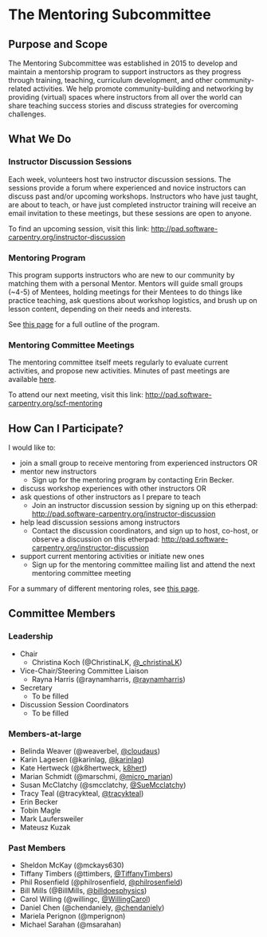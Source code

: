 # The Mentoring Subcommittee

## Purpose and Scope

The Mentoring Subcommittee was established in 2015 to develop and maintain a mentorship program to support instructors as they progress through training, teaching, curriculum development, and other community-related activities. We help promote community-building and networking by providing (virtual) spaces where instructors from all over the world can share teaching success stories and discuss strategies for overcoming challenges. 

## What We Do

### Instructor Discussion Sessions

Each week, volunteers host two instructor discussion sessions. The sessions provide a forum where experienced and novice instructors can discuss past and/or upcoming workshops. Instructors who have just taught, are about to teach, or have just completed instructor training will  receive an email invitation to these meetings, but these sessions are open to anyone. 

To find an upcoming session, visit this link: http://pad.software-carpentry.org/instructor-discussion

### Mentoring Program

This program supports instructors who are new to our community by matching them with a personal Mentor. Mentors will guide small groups (~4-5) of Mentees, holding meetings for their Mentees to do things like practice teaching, ask questions about workshop logistics, and brush up on lesson content, depending on their needs and interests. 

See [this page](https://github.com/datacarpentry/mentoring-program/blob/master/program-outline.md) for a full outline of the program.  

### Mentoring Committee Meetings

The mentoring committee itself meets regularly to evaluate current activities, and propose
new activities.  Minutes of past meetings are available [here](minutes).

To attend our next meeting, visit this link: http://pad.software-carpentry.org/scf-mentoring

## How Can I Participate?

I would like to: 

- join a small group to receive mentoring from experienced instructors OR
- mentor new instructors
	- Sign up for the mentoring program by contacting Erin Becker.  
- discuss workshop experiences with other instructors OR
- ask questions of other instructors as I prepare to teach
	- Join an instructor discussion session by signing up on this etherpad: http://pad.software-carpentry.org/instructor-discussion
- help lead discussion sessions among instructors
	- Contact the discussion coordinators, and sign up to host, co-host, or observe 
	a discussion on this etherpad: http://pad.software-carpentry.org/instructor-discussion
- support current mentoring activities or initiate new ones
	- Sign up for the mentoring committee mailing list and attend the next mentoring committee meeting
	
For a summary of different mentoring roles, see [this page](roles.md).  

## Committee Members 

### Leadership

* Chair
	* Christina Koch (@ChristinaLK, [@_christinaLK](https://twitter.com/_christinaLK))
* Vice-Chair/Steering Committee Liaison
	* Rayna Harris (@raynamharris, [@raynamharris](https://twitter.com/raynamharris))
* Secretary
	* To be filled
* Discussion Session Coordinators
	* To be filled

### Members-at-large

* Belinda Weaver (@weaverbel, [@cloudaus](https://twitter.com/cloudaus))
* Karin Lagesen (@karinlag, [@karinlag](https://twitter.com/karinlag))
* Kate Hertweck (@k8hertweck, [k8hert](https://twitter.com/k8hert))
* Marian Schmidt (@marschmi, [@micro_marian](https://twitter.com/micro_marian))
* Susan McClatchy (@smcclatchy, [@SueMcclatchy](https://twitter.com/SueMcclatchy))
* Tracy Teal (@tracykteal, [@tracykteal](https://twitter.com/tracykteal))
* Erin Becker
* Tobin Magle
* Mark Laufersweiler
* Mateusz Kuzak

### Past Members

* Sheldon McKay (@mckays630)
* Tiffany Timbers (@ttimbers, [@TiffanyTimbers](https://twitter.com/TiffanyTimbers))
* Phil Rosenfield (@philrosenfield, [@philrosenfield](https://twitter.com/philrosenfield))
* Bill Mills (@BillMills, [@billdoesphysics](https://twitter.com/billdoesphysics))
* Carol Willing (@willingc, [@WillingCarol](https://twitter.com/WillingCarol))
* Daniel Chen (@chendaniely, [@chendaniely](https://twitter.com/chendaniely))
* Mariela Perignon (@mperignon)
* Michael Sarahan (@msarahan)

[blog]: https://software-carpentry.org/blog/
[blog-archives]: https://software-carpentry.org/blog/categories/#SLUG
[mailing-list]: http://lists.software-carpentry.org/listinfo/SLUG
[mailing-list-archives]: http://lists.software-carpentry.org/pipermail/SLUG/
[meetings]: http://pad.software-carpentry.org/scf-mentoring
